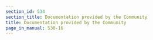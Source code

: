 ```yaml
---
section_id: 534
section_title: Documentation provided by the Community
title: Documentation provided by the Community
page_in_manual: 530-16
---
```

